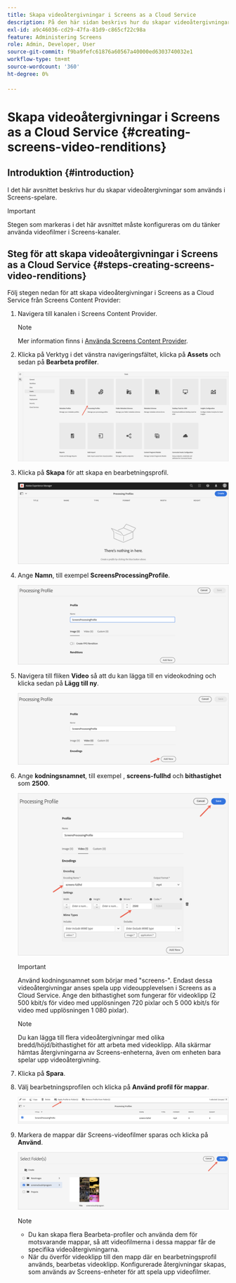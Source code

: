 ```yaml
---
title: Skapa videoåtergivningar i Screens as a Cloud Service
description: På den här sidan beskrivs hur du skapar videoåtergivningar i Screens as a Cloud Service.
exl-id: a9c46036-cd29-47fa-81d9-c865cf22c98a
feature: Administering Screens
role: Admin, Developer, User
source-git-commit: f9ba9fefc61876a60567a40000ed6303740032e1
workflow-type: tm+mt
source-wordcount: '360'
ht-degree: 0%

---
```


# Skapa videoåtergivningar i Screens as a Cloud Service {#creating-screens-video-renditions}

## Introduktion {#introduction}

I det här avsnittet beskrivs hur du skapar videoåtergivningar som används i Screens-spelare.

>[!IMPORTANT]
>Stegen som markeras i det här avsnittet måste konfigureras om du tänker använda videofilmer i Screens-kanaler.

## Steg för att skapa videoåtergivningar i Screens as a Cloud Service {#steps-creating-screens-video-renditions}

Följ stegen nedan för att skapa videoåtergivningar i Screens as a Cloud Service från Screens Content Provider:

1. Navigera till kanalen i Screens Content Provider.

   >[!NOTE]
   >Mer information finns i [Använda Screens Content Provider](https://experienceleague.adobe.com/docs/experience-manager-cloud-service/content/screens-as-cloud-service/configure-screens-cloud/using-screens-content-provider.html#screens-content-provider).

1. Klicka på Verktyg i det vänstra navigeringsfältet, klicka på **Assets** och sedan på **Bearbeta profiler**.

   ![Klicka på Bearbeta profiler](/help/screens-cloud/assets/configure/screens-cp-3.png)

1. Klicka på **Skapa** för att skapa en bearbetningsprofil.

   ![Klicka på Skapa](/help/screens-cloud/assets/configure/screens-video-2.png)

1. Ange **Namn**, till exempel **ScreensProcessingProfile**.

   ![Dialogrutan Bearbetar profil med namnfältet markerat.](/help/screens-cloud/assets/configure/screens-video-3.png)

1. Navigera till fliken **Video** så att du kan lägga till en videokodning och klicka sedan på **Lägg till ny**.

   ![Dialogrutan Bearbetar profil med knappen Lägg till ny markerad.](/help/screens-cloud/assets/configure/screens-video-4a.png)

1. Ange **kodningsnamnet**, till exempel , **screens-fullhd** och **bithastighet** som **2500**.

   ![Dialogrutan Bearbetar profil med knappen Spara markerad.](/help/screens-cloud/assets/configure/screens-video-4.png)

   >[!IMPORTANT]
   >Använd kodningsnamnet som börjar med &quot;screens-&quot;. Endast dessa videoåtergivningar anses spela upp videoupplevelsen i Screens as a Cloud Service. Ange den bithastighet som fungerar för videoklipp (2 500 kbit/s för video med upplösningen 720 pixlar och 5 000 kbit/s för video med upplösningen 1 080 pixlar).

   >[!NOTE]
   >Du kan lägga till flera videoåtergivningar med olika bredd/höjd/bithastighet för att arbeta med videoklipp. Alla skärmar hämtas återgivningarna av Screens-enheterna, även om enheten bara spelar upp videoåtergivning.

1. Klicka på **Spara**.

1. Välj bearbetningsprofilen och klicka på **Använd profil för mappar**.

   ![Använd profil i mapp](/help/screens-cloud/assets/configure/screens-video-5.png)

1. Markera de mappar där Screens-videofilmer sparas och klicka på **Använd**.

   ![Klicka på Använd](/help/screens-cloud/assets/configure/screens-video-6.png)

   >[!NOTE]
   >
   >* Du kan skapa flera Bearbeta-profiler och använda dem för motsvarande mappar, så att videofilmerna i dessa mappar får de specifika videoåtergivningarna.
   >* När du överför videoklipp till den mapp där en bearbetningsprofil används, bearbetas videoklipp. Konfigurerade återgivningar skapas, som används av Screens-enheter för att spela upp videofilmer.
